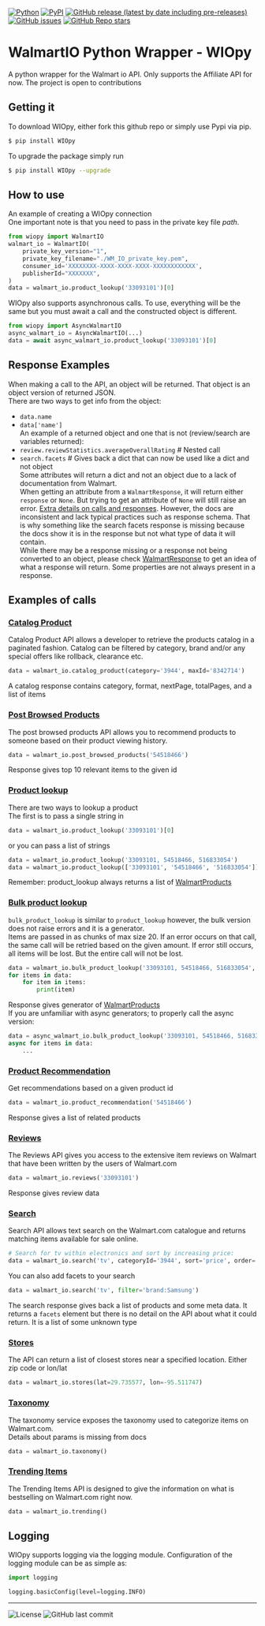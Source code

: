 [![Python](https://img.shields.io/badge/Python->=3.8-%23FFD140)](https://www.python.org/)
[![PyPI](https://img.shields.io/pypi/v/WIOpy)](https://pypi.org/project/WIOpy/)
[![GitHub release (latest by date including pre-releases)](https://img.shields.io/github/v/release/CoderJoshDK/WIOpy?include_prereleases)](https://github.com/CoderJoshDK/WIOpy)
[![GitHub issues](https://img.shields.io/github/issues/CoderJoshDK/WIOpy)](https://github.com/CoderJoshDK/WIOpy/issues)
[![GitHub Repo stars](https://img.shields.io/github/stars/CoderJoshDK/WIOpy?style=social)](https://github.com/CoderJoshDK/WIOpy)

# WalmartIO Python Wrapper - WIOpy

A python wrapper for the Walmart io API. Only supports the Affiliate API for now. The project is open to contributions 

## Getting it

To download WIOpy, either fork this github repo or simply use Pypi via pip.
```sh
$ pip install WIOpy
```  
To upgrade the package simply run  
```sh
$ pip install WIOpy --upgrade
```  

## How to use  
An example of creating a WIOpy connection   
One important note is that you need to pass in the private key file *path*.  
```py
from wiopy import WalmartIO
walmart_io = WalmartIO(
    private_key_version="1",
    private_key_filename="./WM_IO_private_key.pem",
    consumer_id='XXXXXXXX-XXXX-XXXX-XXXX-XXXXXXXXXXXX',
    publisherId="XXXXXXX",
)
data = walmart_io.product_lookup('33093101')[0]
```
WIOpy also supports asynchronous calls. To use, everything will be the same but you must await a call and the constructed object is different.
```py
from wiopy import AsyncWalmartIO
async_walmart_io = AsyncWalmartIO(...)
data = await async_walmart_io.product_lookup('33093101')[0]
```

## Response Examples
When making a call to the API, an object will be returned. That object is an object version of returned JSON.  
There are two ways to get info from the object:
 - `data.name`  
 - `data['name']`  
An example of a returned object and one that is not (review/search are variables returned):
 - `review.reviewStatistics.averageOverallRating` # Nested call
 - `search.facets` # Gives back a dict that can now be used like a dict and not object  
Some attributes will return a dict and not an object due to a lack of documentation from Walmart.  
When getting an attribute from a `WalmartResponse`, it will return either `response` or `None`\. But trying to get an attribute of `None` will still raise an error.
[Extra details on calls and responses](walmart.io/docs). However, the docs are inconsistent and lack typical practices such as response schema. That is why something like the search facets response is missing because the docs show it is in the response but not what type of data it will contain.  
While there may be a response missing or a response not being converted to an object, please check [WalmartResponse](./wiopy/WalmartResponse.py) to get an idea of what a response will return. Some properties are not always present in a response.  


## Examples of calls

### [Catalog Product](https://walmart.io/docs/affiliate/paginated-items)
Catalog Product API allows a developer to retrieve the products catalog in a paginated fashion. Catalog can be filtered by category, brand and/or any special offers like rollback, clearance etc.
```py
data = walmart_io.catalog_product(category='3944', maxId='8342714')
```
A catalog response contains category, format, nextPage, totalPages, and a list of items


### [Post Browsed Products](https://walmart.io/docs/affiliate/post-browsed-products)
The post browsed products API allows you to recommend products to someone based on their product viewing history.
```py
data = walmart_io.post_browsed_products('54518466')
```
Response gives top 10 relevant items to the given id


### [Product lookup](https://walmart.io/docs/affiliate/product-lookup)
There are two ways to lookup a product   
The first is to pass a single string in
```py
data = walmart_io.product_lookup('33093101')[0]
```
or you can pass a list of strings
```py
data = walmart_io.product_lookup('33093101, 54518466, 516833054')
data = walmart_io.product_lookup(['33093101', '54518466', '516833054'])
```
Remember: product_lookup always returns a list of [WalmartProducts](https://walmart.io/docs/affiliate/item_response_groups)  


### [Bulk product lookup](https://walmart.io/docs/affiliate/product-lookup)
`bulk_product_lookup` is similar to `product_lookup` however, the bulk version does not raise errors and it is a generator.  
Items are passed in as chunks of max size 20. If an error occurs on that call, the same call will be retried based on the given amount. If error still occurs, all items will be lost. But the entire call will not be lost.  
```py
data = walmart_io.bulk_product_lookup('33093101, 54518466, 516833054', amount=1, retries=3)
for items in data:
    for item in items:
        print(item)
```
Response gives generator of [WalmartProducts](https://walmart.io/docs/affiliate/item_response_groups)  
If you are unfamiliar with async generators; to properly call the async version:
```py
data = async_walmart_io.bulk_product_lookup('33093101, 54518466, 516833054')
async for items in data:
    ...
```


### [Product Recommendation](https://walmart.io/docs/affiliate/product-recommendation)
Get recommendations based on a given product id
```py
data = walmart_io.product_recommendation('54518466')
```
Response gives a list of related products


### [Reviews](https://walmart.io/docs/affiliate/reviews)
The Reviews API gives you access to the extensive item reviews on Walmart that have been written by the users of Walmart.com
```py
data = walmart_io.reviews('33093101')
```
Response gives review data


### [Search](https://walmart.io/docs/affiliate/search)
Search API allows text search on the Walmart.com catalogue and returns matching items available for sale online.
```py
# Search for tv within electronics and sort by increasing price:
data = walmart_io.search('tv', categoryId='3944', sort='price', order='ascending')
```
You can also add facets to your search
```py
data = walmart_io.search('tv', filter='brand:Samsung')
```
The search response gives back a list of products and some meta data. It returns a `facets` element but there is no detail on the API about what it could return. It is a list of some unknown type


### [Stores](https://walmart.io/docs/affiliate/stores)
The API can return a list of closest stores near a specified location. Either zip code or lon/lat  
```py
data = walmart_io.stores(lat=29.735577, lon=-95.511747)
```


### [Taxonomy](https://walmart.io/docs/affiliate/taxonomy)
The taxonomy service exposes the taxonomy used to categorize items on Walmart.com.  
Details about params is missing from docs
```py
data = walmart_io.taxonomy()
```


### [Trending Items](https://walmart.io/docs/affiliate/trending-items)
The Trending Items API is designed to give the information on what is bestselling on Walmart.com right now.
```py
data = walmart_io.trending()
```

## Logging
WIOpy supports logging via the logging module. Configuration of the logging module can be as simple as:
```py
import logging

logging.basicConfig(level=logging.INFO)
```

-------
![License](https://img.shields.io/github/license/CoderJoshDK/WIOpy)
![GitHub last commit](https://img.shields.io/github/last-commit/CoderJoshDK/WIOpy)
